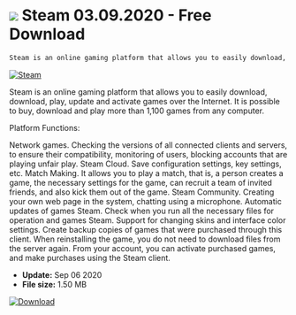 # ![](https://cdn.softexe.net/static/icon/7/steam-6576.png) Steam 03.09.2020 - Free Download

```sh
Steam is an online gaming platform that allows you to easily download, download, play, update and activate games over the Internet.
```
[![Steam](https://gallery.dpcdn.pl/imgc/Tools/944/g_-_420x350_1.5_-_x20141121184338_0.png)](https://softexe.net/win/games-entertainment/other/steam:fegf.html)

Steam is an online gaming platform that allows you to easily download, download, play, update and activate games over the Internet. It is possible to buy, download and play more than 1,100 games from any computer. 

Platform Functions:


Network games. Checking the versions of all connected clients and servers, to ensure their compatibility, monitoring of users, blocking accounts that are playing unfair play.
Steam Cloud. Save configuration settings, key settings, etc.
Match Making. It allows you to play a match, that is, a person creates a game, the necessary settings for the game, can recruit a team of invited friends, and also kick them out of the game.
Steam Community. Creating your own web page in the system, chatting using a microphone.
Automatic updates of games Steam.
Check when you run all the necessary files for operation and games Steam.
Support for changing skins and interface color settings.
Create backup copies of games that were purchased through this client. When reinstalling the game, you do not need to download files from the server again.
From your account, you can activate purchased games, and make purchases using the Steam client.


- **Update:** Sep 06 2020
- **File size:** 1.50 MB

[![Download](https://cdn.softexe.net/static/img/download.png)](https://softexe.net/win/games-entertainment/other/steam:fegf.html)

